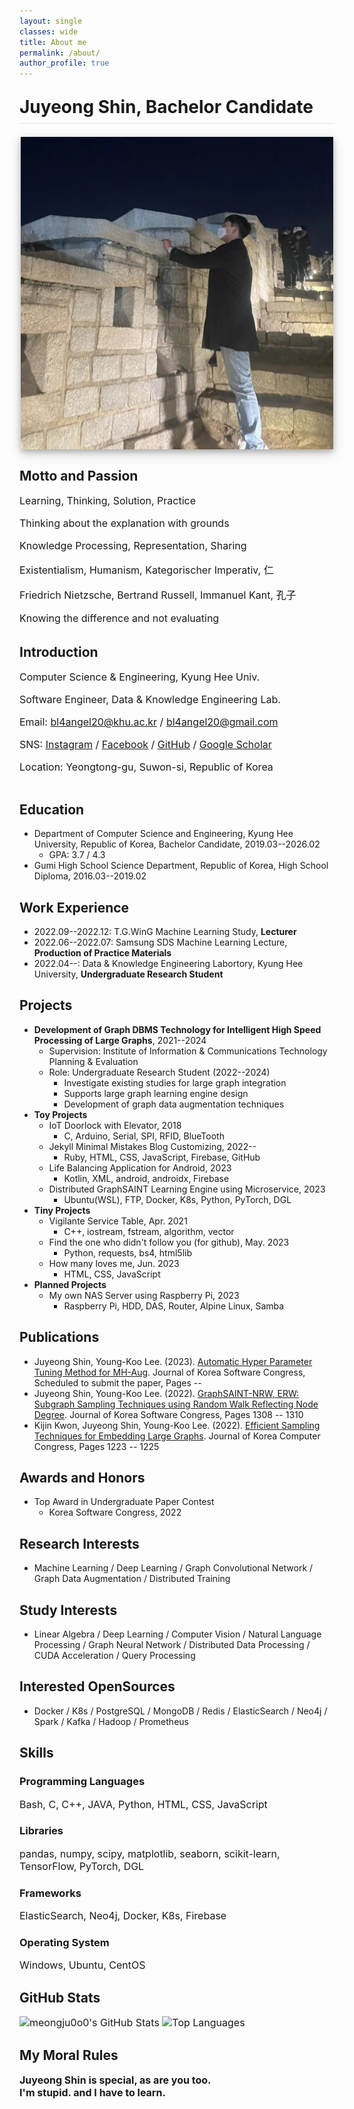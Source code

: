 ```yaml
---
layout: single
classes: wide
title: About me
permalink: /about/
author_profile: true
---
```


<html>
    <head>
        <style>
            .container_ {
                display: flex;
                flex-direction: column;
            }
            .image-container_ {
                margin: 0 auto 20px auto;
                text-align: center;
            }
            .text-container_ {
                width: 100%;
            }
            h1.large_ {
                display: block; 
            }
            h1.small_ {
                display: none;
            }
            img.large {
                display: none;
                width: 500px;
            }
            img.small {
                box-shadow: 0 4px 8px 0 rgba(0, 0, 0, 0.2), 0 6px 20px 0 rgba(0, 0, 0, 0.19);
                display: block;
                width: 500px;
            }
            .page__content p {
                margin-top: 0.1em;
                margin-bottom: 0.2em;
            }
            p {
                font-size: 16px;
            }
            @media (max-width: 767px) {
                h1.large_ {
                    display: none;
                }
                h1.small_ {
                    display: block;
                }
            }
            @media (min-width: 1125px) {
                .container_ {
                    flex-direction: row;
                }
                .image-container_ {
                    width: 433px;
                    margin-left: 20px;
                    margin-right: 20px;
                    margin-bottom: 0px;
                }
                .text-container_ {
                    width: calc(100% - 370px);
                }
                h1.large_ {
                    display: block;
                }
                h1.small_ {
                    display: none;
                }
                img.large {
                    box-shadow: 0 4px 8px 0 rgba(0, 0, 0, 0.2), 0 6px 20px 0 rgba(0, 0, 0, 0.19);
                    display: block;
                    width: 450px;
                }
                img.small {
                    display: none;
                    width: 450px;
                }
                .page__content p {
                    margin-top: 0.2em;
                    margin-bottom: 0.4em;
                }
                p {
                    font-size: 20px;
                }
            }
        </style>
    </head>
    <body>
        <div style="margin-bottom: 1.5em; border-bottom: 1px solid rgba(0, 0, 0, 0.1)">
            <h1 class = "small_" style="margin-top: 1em; margin-bottom: 0.3em">Juyeong Shin,<br>Bachelor Candidate</h1>
            <h1 class = "large_" style="margin-top: 1em; margin-bottom: 0.3em">Juyeong Shin, Bachelor Candidate</h1>
        </div>
        <div class="container_">
            <div class="image-container_">
                <a href="../assets/images/hidden_image.jpg">
                    <img class="large" src="../assets/images/profile_image.jpg">
                    <img class="small" src="../assets/images/profile_image_small.jpg">
                </a>
            </div>
            <div class="text-container_">
                <h2 style="margin-top: 0.5em">Motto and Passion</h2>
                <p>Learning, Thinking, Solution, Practice</p>
                <p>Thinking about the explanation with grounds</p>
                <p>Knowledge Processing, Representation, Sharing</p>
                <p>Existentialism, Humanism, Kategorischer Imperativ, 仁</p>
                <p>Friedrich Nietzsche, Bertrand Russell, Immanuel Kant, 孔子</p>
                <p>Knowing the difference and not evaluating</p>
                <h2 style="margin-top: 1.5em">Introduction</h2>
                <p>Computer Science &amp; Engineering, Kyung Hee Univ.</p>
                <p>Software Engineer, Data &amp; Knowledge Engineering Lab.</p>
                <p>Email: <a href="mailto:bl4angel20@khu.ac.kr">bl4angel20@khu.ac.kr</a> / <a href="mailto:bl4angel20@gmail.com">bl4angel20@gmail.com</a></p>
                <p>SNS: <a href="https://instagram.com/meong_ju0o0">Instagram</a> / <a href="https://facebook.com/meongju0o0">Facebook</a> / <a href="https://github.com/meongju0o0">GitHub</a> / <a href="https://scholar.google.com/citations?user=ND0oIHUAAAAJ&hl=ko">Google Scholar</a></p>
                <p>Location: Yeongtong-gu, Suwon-si, Republic of Korea</p>
            </div>
        </div>
    </body>
</html>

## Education
* Department of Computer Science and Engineering, Kyung Hee University, Republic of Korea, Bachelor Candidate, 2019.03--2026.02
    - GPA: 3.7 / 4.3
* Gumi High School Science Department, Republic of Korea, High School Diploma, 2016.03--2019.02

## Work Experience
* 2022.09--2022.12: T.G.WinG Machine Learning Study, **Lecturer**
* 2022.06--2022.07: Samsung SDS Machine Learning Lecture, **Production of Practice Materials**
* 2022.04--: Data & Knowledge Engineering Labortory, Kyung Hee University, **Undergraduate Research Student**

## Projects
* **Development of Graph DBMS Technology for Intelligent High Speed Processing of Large Graphs**, 2021--2024
    - Supervision: Institute of Information & Communications Technology Planning & Evaluation
    - Role: Undergraduate Research Student (2022--2024)
        - Investigate existing studies for large graph integration
        - Supports large graph learning engine design
        - Development of graph data augmentation techniques
* **Toy Projects**
    - IoT Doorlock with Elevator, 2018
        - C, Arduino, Serial, SPI, RFID, BlueTooth
    - Jekyll Minimal Mistakes Blog Customizing, 2022--
        - Ruby, HTML, CSS, JavaScript, Firebase, GitHub
    - Life Balancing Application for Android, 2023
        - Kotlin, XML, android, androidx, Firebase
    - Distributed GraphSAINT Learning Engine using Microservice, 2023
        - Ubuntu(WSL), FTP, Docker, K8s, Python, PyTorch, DGL
* **Tiny Projects**
    - Vigilante Service Table, Apr. 2021
        - C++, iostream, fstream, algorithm, vector
    - Find the one who didn't follow you (for github), May. 2023
        - Python, requests, bs4, html5lib
    - How many loves me, Jun. 2023
        - HTML, CSS, JavaScript
* **Planned Projects**
    - My own NAS Server using Raspberry Pi, 2023
        - Raspberry Pi, HDD, DAS, Router, Alpine Linux, Samba

## Publications
* Juyeong Shin, Young-Koo Lee. (2023). [Automatic Hyper Parameter Tuning Method for MH-Aug](). Journal of Korea Software Congress, Scheduled to submit the paper, Pages --
* Juyeong Shin, Young-Koo Lee. (2022). [GraphSAINT-NRW, ERW: Subgraph Sampling Techniques using Random Walk Reflecting Node Degree](https://www.dbpia.co.kr/journal/articleDetail?nodeId=NODE11224420). Journal of Korea Software Congress, Pages 1308 -- 1310
* Kijin Kwon, Juyeong Shin, Young-Koo Lee. (2022). [Efficient Sampling Techniques for Embedding Large Graphs](https://www.dbpia.co.kr/journal/articleDetail?nodeId=NODE11113618#). Journal of Korea Computer Congress, Pages 1223 -- 1225

## Awards and Honors
* Top Award in Undergraduate Paper Contest
    * Korea Software Congress, 2022

## Research Interests
* Machine Learning / Deep Learning / Graph Convolutional Network / Graph Data Augmentation / Distributed Training

## Study Interests
* Linear Algebra / Deep Learning / Computer Vision / Natural Language Processing / Graph Neural Network / Distributed Data Processing / CUDA Acceleration / Query Processing

## Interested OpenSources
* Docker / K8s / PostgreSQL / MongoDB / Redis / ElasticSearch / Neo4j / Spark / Kafka / Hadoop / Prometheus

## Skills
### Programming Languages
Bash, C, C++, JAVA, Python, HTML, CSS, JavaScript

### Libraries
pandas, numpy, scipy, matplotlib, seaborn, scikit-learn, TensorFlow, PyTorch, DGL

### Frameworks
ElasticSearch, Neo4j, Docker, K8s, Firebase

### Operating System
Windows, Ubuntu, CentOS

## GitHub Stats
![meongju0o0's GitHub Stats](https://github-readme-stats.vercel.app/api?username=meongju0o0&show_icons=true&theme=default)
![Top Languages](https://github-readme-stats.vercel.app/api/top-langs/?username=meongju0o0&layout=compact&theme=default)

## My Moral Rules
**Juyeong Shin is special, as are you too.**<br/>
**I'm stupid. and I have to learn.**
